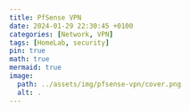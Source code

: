 ```yaml
---
title: PfSense VPN
date: 2024-01-29 22:30:45 +0100
categories: [Network, VPN]
tags: [HomeLab, security]
pin: true
math: true
mermaid: true
image:
  path: ../assets/img/pfsense-vpn/cover.png
  alt: .
---
```

